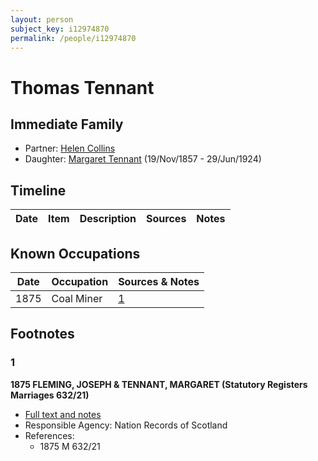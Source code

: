 ```yaml
---
layout: person
subject_key: i12974870
permalink: /people/i12974870
---
```


# Thomas Tennant

## Immediate Family

* Partner: [Helen Collins](./@79475420@-helen-collins-b-d.md)
* Daughter: [Margaret Tennant](./@14002910@-margaret-tennant-b1857-11-19-d1924-6-29.md) (19/Nov/1857 - 29/Jun/1924)

## Timeline

Date | Item | Description | Sources | Notes
---|---|---|---|---

## Known Occupations

Date | Occupation | Sources & Notes
---|---|---
1875 | Coal Miner | [1](#1)

## Footnotes

### 1

**1875 FLEMING, JOSEPH & TENNANT, MARGARET (Statutory Registers Marriages 632/21)**

* [Full text and notes](../sources/@26043109@-1875-fleming,-joseph-&-tennant,-margaret-statutory-registers-marriages-632-21-.md)
* Responsible Agency: Nation Records of Scotland
* References: 
  * 1875 M 632/21

